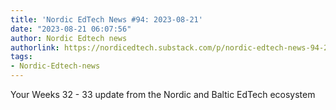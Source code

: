 ```yaml
---
title: 'Nordic EdTech News #94: 2023-08-21'
date: "2023-08-21 06:07:56"
author: Nordic Edtech news
authorlink: https://nordicedtech.substack.com/p/nordic-edtech-news-94-2023-08-21
tags:
- Nordic-Edtech-news
---
```

Your Weeks 32 - 33 update from the Nordic and Baltic EdTech ecosystem